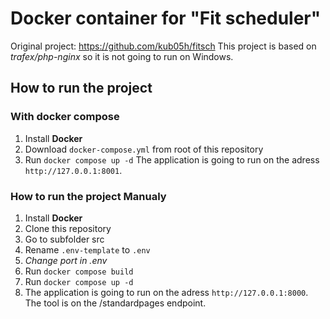 # Docker container for "Fit scheduler"
Original project: https://github.com/kub05h/fitsch
This project is based on *trafex/php-nginx* so it is not going to run on Windows.
## How to run the project
### With docker compose
1. Install **Docker**
2. Download `docker-compose.yml` from root of this repository
3. Run `docker compose up -d`
The application is going to run on the adress `http://127.0.0.1:8001`.

### How to run the project Manualy
1. Install **Docker** 
2. Clone this repository
3. Go to subfolder src
3. Rename `.env-template` to `.env` 	
5. *Change port in .env*
6. Run `docker compose build`
7. Run `docker compose up -d`
8. The application is going to run on the adress `http://127.0.0.1:8000`. The tool is on the /standardpages endpoint.
